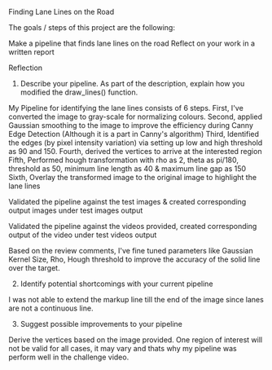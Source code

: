 Finding Lane Lines on the Road

The goals / steps of this project are the following:

Make a pipeline that finds lane lines on the road
Reflect on your work in a written report

Reflection

1. Describe your pipeline. As part of the description, explain how you modified the draw_lines() function.

My Pipeline for identifying the lane lines consists of 6 steps.
	First, I've converted the image to gray-scale for normalizing colours.
	Second, applied Gaussian smoothing to the image to improve the efficiency during Canny Edge Detection (Although it is a part in Canny's algorithm)
	Third, Identified the edges (by pixel intensity variation) via setting up low and high threshold as 90 and 150.
	Fourth, derived the vertices to arrive at the interested region
	Fifth, Performed hough transformation with rho as 2, theta as pi/180, threshold as 50, minimum line length as 40 & maximum line gap as 150
	Sixth, Overlay the transformed image to the original image to highlight the lane lines

Validated the pipeline against the test images & created corresponding output images under test images output

Validated the pipeline against the videos provided, created corresponding output of the video under test videos output

Based on the review comments, I've fine tuned parameters like Gaussian Kernel Size, Rho, Hough threshold to improve the accuracy of the solid line over the target.

2. Identify potential shortcomings with your current pipeline

I was not able to extend the markup line till the end of the image since lanes are not a continuous line.


3. Suggest possible improvements to your pipeline

Derive the vertices based on the image provided. One region of interest will not be valid for all cases, it may vary and thats why my pipeline was perform well in the challenge video. 